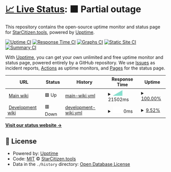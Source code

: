 # [📈 Live Status](https://StarCitizenTools.github.io/upptime): <!--live status--> **🟧 Partial outage**

This repository contains the open-source uptime monitor and status page for [StarCitizen.tools](https://starcitizen.tools), powered by [Upptime](https://github.com/upptime/upptime).

[![Uptime CI](https://github.com/StarCitizenTools/upptime/workflows/Uptime%20CI/badge.svg)](https://github.com/upptime/upptime/actions?query=workflow%3A%22Uptime+CI%22)
[![Response Time CI](https://github.com/StarCitizenTools/upptime/workflows/Response%20Time%20CI/badge.svg)](https://github.com/upptime/upptime/actions?query=workflow%3A%22Response+Time+CI%22)
[![Graphs CI](https://github.com/StarCitizenTools/upptime/workflows/Graphs%20CI/badge.svg)](https://github.com/upptime/upptime/actions?query=workflow%3A%22Graphs+CI%22)
[![Static Site CI](https://github.com/StarCitizenTools/upptime/workflows/Static%20Site%20CI/badge.svg)](https://github.com/upptime/upptime/actions?query=workflow%3A%22Static+Site+CI%22)
[![Summary CI](https://github.com/StarCitizenTools/upptime/workflows/Summary%20CI/badge.svg)](https://github.com/upptime/upptime/actions?query=workflow%3A%22Summary+CI%22)

With [Upptime](https://upptime.js.org), you can get your own unlimited and free uptime monitor and status page, powered entirely by a GitHub repository. We use [Issues](https://github.com/StarCitizenTools/upptime/issues) as incident reports, [Actions](https://github.com/StarCitizenTools/upptime/actions) as uptime monitors, and [Pages](https://StarCitizenTools.github.io/upptime) for the status page.

<!--start: status pages-->
<!-- This summary is generated by Upptime (https://github.com/upptime/upptime) -->
<!-- Do not edit this manually, your changes will be overwritten -->
<!-- prettier-ignore -->
| URL | Status | History | Response Time | Uptime |
| --- | ------ | ------- | ------------- | ------ |
| <img alt="" src="https://favicons.githubusercontent.com/www.starcitizen.tools" height="13"> [Main wiki](https://www.starcitizen.tools) | 🟩 Up | [main-wiki.yml](https://github.com/StarCitizenTools/upptime/commits/HEAD/history/main-wiki.yml) | <details><summary><img alt="Response time graph" src="./graphs/main-wiki/response-time-week.png" height="20"> 21502ms</summary><br><a href="https://StarCitizenTools.github.io/upptime/history/main-wiki"><img alt="Response time 21502" src="https://img.shields.io/endpoint?url=https%3A%2F%2Fraw.githubusercontent.com%2FStarCitizenTools%2Fupptime%2FHEAD%2Fapi%2Fmain-wiki%2Fresponse-time.json"></a><br><a href="https://StarCitizenTools.github.io/upptime/history/main-wiki"><img alt="24-hour response time 21502" src="https://img.shields.io/endpoint?url=https%3A%2F%2Fraw.githubusercontent.com%2FStarCitizenTools%2Fupptime%2FHEAD%2Fapi%2Fmain-wiki%2Fresponse-time-day.json"></a><br><a href="https://StarCitizenTools.github.io/upptime/history/main-wiki"><img alt="7-day response time 21502" src="https://img.shields.io/endpoint?url=https%3A%2F%2Fraw.githubusercontent.com%2FStarCitizenTools%2Fupptime%2FHEAD%2Fapi%2Fmain-wiki%2Fresponse-time-week.json"></a><br><a href="https://StarCitizenTools.github.io/upptime/history/main-wiki"><img alt="30-day response time 21502" src="https://img.shields.io/endpoint?url=https%3A%2F%2Fraw.githubusercontent.com%2FStarCitizenTools%2Fupptime%2FHEAD%2Fapi%2Fmain-wiki%2Fresponse-time-month.json"></a><br><a href="https://StarCitizenTools.github.io/upptime/history/main-wiki"><img alt="1-year response time 21502" src="https://img.shields.io/endpoint?url=https%3A%2F%2Fraw.githubusercontent.com%2FStarCitizenTools%2Fupptime%2FHEAD%2Fapi%2Fmain-wiki%2Fresponse-time-year.json"></a></details> | <details><summary><a href="https://StarCitizenTools.github.io/upptime/history/main-wiki">100.00%</a></summary><a href="https://StarCitizenTools.github.io/upptime/history/main-wiki"><img alt="All-time uptime 100.00%" src="https://img.shields.io/endpoint?url=https%3A%2F%2Fraw.githubusercontent.com%2FStarCitizenTools%2Fupptime%2FHEAD%2Fapi%2Fmain-wiki%2Fuptime.json"></a><br><a href="https://StarCitizenTools.github.io/upptime/history/main-wiki"><img alt="24-hour uptime 100.00%" src="https://img.shields.io/endpoint?url=https%3A%2F%2Fraw.githubusercontent.com%2FStarCitizenTools%2Fupptime%2FHEAD%2Fapi%2Fmain-wiki%2Fuptime-day.json"></a><br><a href="https://StarCitizenTools.github.io/upptime/history/main-wiki"><img alt="7-day uptime 100.00%" src="https://img.shields.io/endpoint?url=https%3A%2F%2Fraw.githubusercontent.com%2FStarCitizenTools%2Fupptime%2FHEAD%2Fapi%2Fmain-wiki%2Fuptime-week.json"></a><br><a href="https://StarCitizenTools.github.io/upptime/history/main-wiki"><img alt="30-day uptime 100.00%" src="https://img.shields.io/endpoint?url=https%3A%2F%2Fraw.githubusercontent.com%2FStarCitizenTools%2Fupptime%2FHEAD%2Fapi%2Fmain-wiki%2Fuptime-month.json"></a><br><a href="https://StarCitizenTools.github.io/upptime/history/main-wiki"><img alt="1-year uptime 100.00%" src="https://img.shields.io/endpoint?url=https%3A%2F%2Fraw.githubusercontent.com%2FStarCitizenTools%2Fupptime%2FHEAD%2Fapi%2Fmain-wiki%2Fuptime-year.json"></a></details>
| <img alt="" src="https://favicons.githubusercontent.com/www.dev.starcitizen.tools" height="13"> [Development wiki](https://www.dev.starcitizen.tools) | 🟥 Down | [development-wiki.yml](https://github.com/StarCitizenTools/upptime/commits/HEAD/history/development-wiki.yml) | <details><summary><img alt="Response time graph" src="./graphs/development-wiki/response-time-week.png" height="20"> 0ms</summary><br><a href="https://StarCitizenTools.github.io/upptime/history/development-wiki"><img alt="Response time 0" src="https://img.shields.io/endpoint?url=https%3A%2F%2Fraw.githubusercontent.com%2FStarCitizenTools%2Fupptime%2FHEAD%2Fapi%2Fdevelopment-wiki%2Fresponse-time.json"></a><br><a href="https://StarCitizenTools.github.io/upptime/history/development-wiki"><img alt="24-hour response time 0" src="https://img.shields.io/endpoint?url=https%3A%2F%2Fraw.githubusercontent.com%2FStarCitizenTools%2Fupptime%2FHEAD%2Fapi%2Fdevelopment-wiki%2Fresponse-time-day.json"></a><br><a href="https://StarCitizenTools.github.io/upptime/history/development-wiki"><img alt="7-day response time 0" src="https://img.shields.io/endpoint?url=https%3A%2F%2Fraw.githubusercontent.com%2FStarCitizenTools%2Fupptime%2FHEAD%2Fapi%2Fdevelopment-wiki%2Fresponse-time-week.json"></a><br><a href="https://StarCitizenTools.github.io/upptime/history/development-wiki"><img alt="30-day response time 0" src="https://img.shields.io/endpoint?url=https%3A%2F%2Fraw.githubusercontent.com%2FStarCitizenTools%2Fupptime%2FHEAD%2Fapi%2Fdevelopment-wiki%2Fresponse-time-month.json"></a><br><a href="https://StarCitizenTools.github.io/upptime/history/development-wiki"><img alt="1-year response time 0" src="https://img.shields.io/endpoint?url=https%3A%2F%2Fraw.githubusercontent.com%2FStarCitizenTools%2Fupptime%2FHEAD%2Fapi%2Fdevelopment-wiki%2Fresponse-time-year.json"></a></details> | <details><summary><a href="https://StarCitizenTools.github.io/upptime/history/development-wiki">9.52%</a></summary><a href="https://StarCitizenTools.github.io/upptime/history/development-wiki"><img alt="All-time uptime 9.52%" src="https://img.shields.io/endpoint?url=https%3A%2F%2Fraw.githubusercontent.com%2FStarCitizenTools%2Fupptime%2FHEAD%2Fapi%2Fdevelopment-wiki%2Fuptime.json"></a><br><a href="https://StarCitizenTools.github.io/upptime/history/development-wiki"><img alt="24-hour uptime 9.52%" src="https://img.shields.io/endpoint?url=https%3A%2F%2Fraw.githubusercontent.com%2FStarCitizenTools%2Fupptime%2FHEAD%2Fapi%2Fdevelopment-wiki%2Fuptime-day.json"></a><br><a href="https://StarCitizenTools.github.io/upptime/history/development-wiki"><img alt="7-day uptime 9.52%" src="https://img.shields.io/endpoint?url=https%3A%2F%2Fraw.githubusercontent.com%2FStarCitizenTools%2Fupptime%2FHEAD%2Fapi%2Fdevelopment-wiki%2Fuptime-week.json"></a><br><a href="https://StarCitizenTools.github.io/upptime/history/development-wiki"><img alt="30-day uptime 9.52%" src="https://img.shields.io/endpoint?url=https%3A%2F%2Fraw.githubusercontent.com%2FStarCitizenTools%2Fupptime%2FHEAD%2Fapi%2Fdevelopment-wiki%2Fuptime-month.json"></a><br><a href="https://StarCitizenTools.github.io/upptime/history/development-wiki"><img alt="1-year uptime 9.52%" src="https://img.shields.io/endpoint?url=https%3A%2F%2Fraw.githubusercontent.com%2FStarCitizenTools%2Fupptime%2FHEAD%2Fapi%2Fdevelopment-wiki%2Fuptime-year.json"></a></details>

<!--end: status pages-->

[**Visit our status website →**](https://StarCitizenTools.github.io/upptime)

## 📄 License

- Powered by: [Upptime](https://github.com/upptime/upptime)
- Code: [MIT](./LICENSE) © [StarCitizen.tools](https://starcitizen.tools)
- Data in the `./history` directory: [Open Database License](https://opendatacommons.org/licenses/odbl/1-0/)
